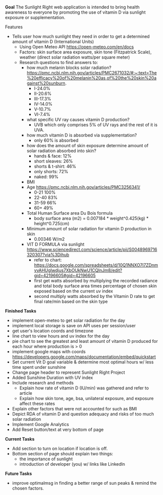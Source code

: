 **Goal**
The Sunlight Right web application is intended to bring health awareness to everyone by promoting the use of vitamin D via sunlight exposure or supplementation.

Features
- Tells user how much sunlight they need in order to get a determined amount of vitamin D (International Units)
  - Using Open Meteo API https://open-meteo.com/en/docs
  - Factors: skin surface area exposure, skin tone (Fitzpatrick Scale), weather (direct solar radiation watts/per square meter)
  - Research questions to find answers to:
    - how much melanin blocks solar radiation? https://pmc.ncbi.nlm.nih.gov/articles/PMC2671032/#:~:text=The%20efficacy%20of%20melanin%20as,of%20the%20skin%20against%20sunburn.
      - I-24.0%
      - II-20.6%
      - III-17.3% 
      - IV-14.0% 
      - V-10.7% 
      - VI-7.4%
    - what specific UV ray causes vitamin D production?
      - UVB which only comprises 5% of UV rays and the rest of it is UVA.
    - how much vitamin D is absorbed via supplementation?
      - only 60% is absorbed
    - how does the amount of skin exposure determine amount of solar radiation absorbed into skin?
      - hands & face: 12%
      - short sleaves: 26%
      - shorts & t-shirt: 46%
      - only shorts: 72%
      - naked: 99%
    - BMI
    - Age https://pmc.ncbi.nlm.nih.gov/articles/PMC3256341/
      - 0-21 100%
      - 22-40 83%
      - 31-59 66%
      - 60+ 49%
    - Total Human Surface area Du Bois formula
      - body surface area (m2) = 0.007184 * weight^0.425(kg) * height^0.725(cm)
    - Minimum amount of solar radiation for vitamin D production in skin
      - 0.00346 W/m2
    - VIT D FORMULA via sunlight https://www.sciencedirect.com/science/article/pii/S0048969716320307?via%3Dihub
      - refer to chart: https://docs.google.com/spreadsheets/d/10Q1NNXO7l7ZDnmvvAHUgIwdjus7XbOUkNwU1CQInJm8/edit?gid=42196605#gid=42196605
      - first get watts absorbed by multiplying the recorded radiance and total body surface area times percentage of chosen skin exposed based on the current uv index
      - second multiply watts absorbed by the Vitamin D rate to get final rate/min based on the skin type


**Finished Tasks**
- implement open-meteo to get solar radiation for the day
- implement local storage is save on API uses per session/user
- get user's location coords and timezone
- line chart to view hours and uv index for the day
- pie chart to see the greatest and least amount of vitamin D produced for each hour where production is > 0
- implement google maps with coords https://developers.google.com/maps/documentation/embed/quickstart
- Set current Vit D goal variable & determine most optimal hours w/ less time spent under sunshine
- Change page header to represent Sunlight Right Project
- Added Sunshine Duration with UV index
- Include research and methods
  - Explain how rate of vitamin D (IU/min) was gathered and refer to article
  - Explain how skin tone, age, bsa, unilateral exposure, and exposure affect these rates
- Explain other factors that were not accounted for such as BMI
- Depict RDA of vitamin D and question adequacy and risks of too much solar radiation
- Implement Google Analytics
- Add Reset button/text at very bottom of page


**Current Tasks**
- Add section to turn on location if location is off.
- Bottom section of page should explain two things:
  - the importance of sunlight
  - introduction of developer (you) w/ links like Linkedln


**Future Tasks**
- improve optimalmsg in finding a better range of sun peaks & remind the chosen factors.